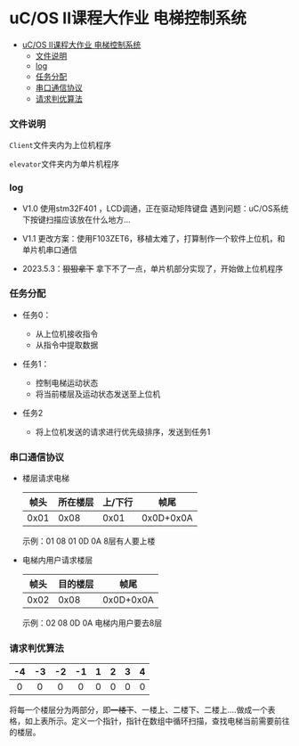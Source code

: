 # uC/OS II课程大作业 电梯控制系统

- [uC/OS II课程大作业 电梯控制系统](#ucos-ii课程大作业-电梯控制系统)
    - [文件说明](#文件说明)
    - [log](#log)
    - [任务分配](#任务分配)
    - [串口通信协议](#串口通信协议)
    - [请求判优算法](#请求判优算法)


### 文件说明

`Client`文件夹内为上位机程序

`elevator`文件夹内为单片机程序    

### log

* V1.0 使用stm32F401 ，LCD调通，正在驱动矩阵键盘
  	遇到问题：uC/OS系统下按键扫描应该放在什么地方...
* V1.1 更改方案：使用F103ZET6，移植太难了，打算制作一个软件上位机，和单片机串口通信

* 2023.5.3：~~狠狠拿下~~  拿下不了一点，单片机部分实现了，开始做上位机程序

### 任务分配

* 任务0：
  * 从上位机接收指令
  * 从指令中提取数据

* 任务1：
  * 控制电梯运动状态
  * 将当前楼层及运动状态发送至上位机

* 任务2
  * 将上位机发送的请求进行优先级排序，发送到任务1

### 串口通信协议

* 楼层请求电梯

  | 帧头 | 所在楼层 | 上/下行 |   帧尾    |
  | ---- | -------- | ------- | :-------: |
  | 0x01 | 0x08     | 0x01    | 0x0D+0x0A |

  示例：01 08 01 0D 0A		8层有人要上楼

* 电梯内用户请求楼层

  | 帧头 | 目的楼层 | 帧尾      |
  | :--: | -------- | --------- |
  | 0x02 | 0x08     | 0x0D+0x0A |

  示例：02 08 0D 0A			电梯内用户要去8层

### 请求判优算法

|  -4  |  -3  |  -2  |  -1  |  1   |  2   |  3   |  4   |
| :--: | :--: | :--: | :--: | :--: | :--: | :--: | :--: |
|  0   |  0   |  0   |  0   |  0   |  0   |  0   |  0   |

将每一个楼层分为两部分，即~~一楼下~~、一楼上、二楼下、二楼上....做成一个表格，如上表所示。定义一个指针，指针在数组中循环扫描，查找电梯当前需要前往的楼层。
